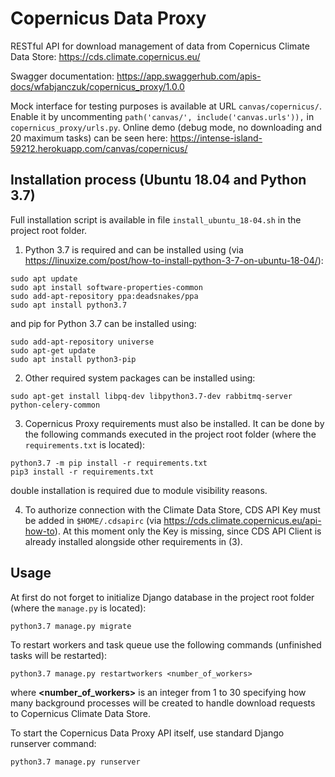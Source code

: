 # Copernicus Data Proxy

RESTful API for download management of data from Copernicus Climate Data Store: https://cds.climate.copernicus.eu/

Swagger documentation: https://app.swaggerhub.com/apis-docs/wfabjanczuk/copernicus_proxy/1.0.0

Mock interface for testing purposes is available at URL `canvas/copernicus/`. Enable it by uncommenting `path('canvas/', include('canvas.urls')),` in `copernicus_proxy/urls.py`. Online demo (debug mode, no downloading and 20 maximum tasks) can be seen here: https://intense-island-59212.herokuapp.com/canvas/copernicus/

## Installation process (Ubuntu 18.04 and Python 3.7)

Full installation script is available in file `install_ubuntu_18-04.sh` in the project root folder.

1. Python 3.7 is required and can be installed using (via https://linuxize.com/post/how-to-install-python-3-7-on-ubuntu-18-04/): 

```
sudo apt update
sudo apt install software-properties-common
sudo add-apt-repository ppa:deadsnakes/ppa
sudo apt install python3.7
```

and pip for Python 3.7 can be installed using:

```
sudo add-apt-repository universe
sudo apt-get update
sudo apt install python3-pip
```

2. Other required system packages can be installed using:

```
sudo apt-get install libpq-dev libpython3.7-dev rabbitmq-server python-celery-common
```

3. Copernicus Proxy requirements must also be installed. It can be done by the following commands executed in the project root folder (where the `requirements.txt` is located):

```
python3.7 -m pip install -r requirements.txt
pip3 install -r requirements.txt
```

double installation is required due to module visibility reasons.

4. To authorize connection with the Climate Data Store, CDS API Key must be added in `$HOME/.cdsapirc` (via https://cds.climate.copernicus.eu/api-how-to). At this moment only the Key is missing, since CDS API Client is already installed alongside other requirements in (3).

## Usage

At first do not forget to initialize Django database in the project root folder (where the `manage.py` is located):

```
python3.7 manage.py migrate
```

To restart workers and task queue use the following commands (unfinished tasks will be restarted):

```
python3.7 manage.py restartworkers <number_of_workers>
```

where **<number_of_workers>** is an integer from 1 to 30 specifying how many background processes will be created to handle download requests to Copernicus Climate Data Store.

To start the Copernicus Data Proxy API itself, use standard Django runserver command:

```
python3.7 manage.py runserver
```
